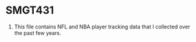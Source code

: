 # SMGT431

1. This file contains NFL and NBA player tracking data that I collected over the past few years.

